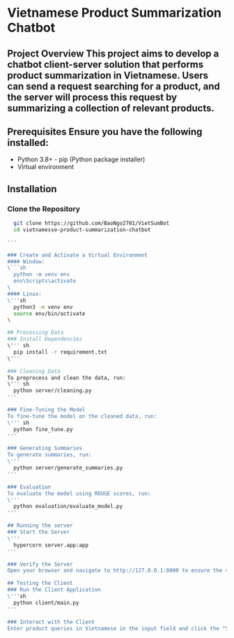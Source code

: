 # Vietnamese Product Summarization Chatbot 
## Project Overview This project aims to develop a chatbot client-server solution that performs product summarization in Vietnamese. Users can send a request searching for a product, and the server will process this request by summarizing a collection of relevant products. 
## Prerequisites Ensure you have the following installed: 
  - Python 3.8+ - pip (Python package installer)
  - Virtual environment 
## Installation 
### Clone the Repository 
```sh
  git clone https://github.com/BaoNgo2701/VietSumBot
  cd vietnamesse-product-summarization-chatbot

'''

### Create and Activate a Virtual Environment
#### Window:
\```sh
  python -m venv env
  env\Scripts\activate
\
#### Linux:
\'''sh
  python3 -m venv env
  source env/bin/activate
\

## Processing Data
### Install Dependencies
\''' sh 
  pip install -r requirement.txt
\'''

### Cleaning Data
To preprocess and clean the data, run:
\''' sh
  python server/cleaning.py
'''

### Fine-Tuning the Model
To fine-tune the model on the cleaned data, run:
\''' sh
  python fine_tune.py
'''

### Generating Summaries
To generate summaries, run:
\'''
  python server/generate_summaries.py
'''

### Evaluation
To evaluate the model using ROUGE scores, run:
\'''
  python evaluation/evaluate_model.py
'''

## Running the server
### Start the Server
\'''
  hypercorn server.app:app
'''

### Verify the Server
Open your browser and navigate to http://127.0.0.1:8000 to ensure the server is running.

## Testing the Client
### Run the Client Application
\'''sh
  python client/main.py
'''

### Interact with the Client
Enter product queries in Vietnamese in the input field and click the "Send" button to view summarized product information and reasons to buy.

